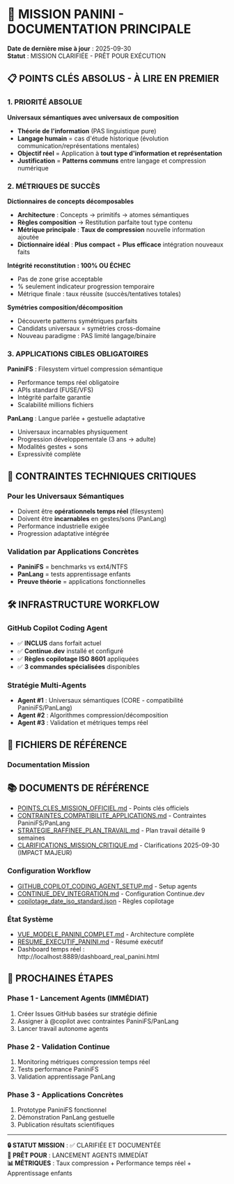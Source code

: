 # 🎯 MISSION PANINI - DOCUMENTATION PRINCIPALE

**Date de dernière mise à jour** : 2025-09-30  
**Statut** : MISSION CLARIFIÉE - PRÊT POUR EXÉCUTION

## 📋 POINTS CLÉS ABSOLUS - À LIRE EN PREMIER

### 1. PRIORITÉ ABSOLUE

**Universaux sémantiques avec universaux de composition**

- **Théorie de l'information** (PAS linguistique pure)
- **Langage humain** = cas d'étude historique (évolution communication/représentations mentales)
- **Objectif réel** = Application à **tout type d'information et représentation**
- **Justification** = **Patterns communs** entre langage et compression numérique

### 2. MÉTRIQUES DE SUCCÈS

**Dictionnaires de concepts décomposables**

- **Architecture** : Concepts → primitifs → atomes sémantiques
- **Règles composition** → Restitution parfaite tout type contenu
- **Métrique principale** : **Taux de compression** nouvelle information ajoutée
- **Dictionnaire idéal** : **Plus compact** + **Plus efficace** intégration nouveaux faits

**Intégrité reconstitution : 100% OU ÉCHEC**

- Pas de zone grise acceptable
- % seulement indicateur progression temporaire
- Métrique finale : taux réussite (succès/tentatives totales)

**Symétries composition/décomposition**

- Découverte patterns symétriques parfaits
- Candidats universaux = symétries cross-domaine
- Nouveau paradigme : PAS limité langage/binaire

### 3. APPLICATIONS CIBLES OBLIGATOIRES

**PaniniFS** : Filesystem virtuel compression sémantique
- Performance temps réel obligatoire
- APIs standard (FUSE/VFS) 
- Intégrité parfaite garantie
- Scalabilité millions fichiers

**PanLang** : Langue parlée + gestuelle adaptative
- Universaux incarnables physiquement
- Progression développementale (3 ans → adulte)
- Modalités gestes + sons
- Expressivité complète

## 🔗 CONTRAINTES TECHNIQUES CRITIQUES

### Pour les Universaux Sémantiques
- Doivent être **opérationnels temps réel** (filesystem)
- Doivent être **incarnables** en gestes/sons (PanLang)
- Performance industrielle exigée
- Progression adaptative intégrée

### Validation par Applications Concrètes
- **PaniniFS** = benchmarks vs ext4/NTFS
- **PanLang** = tests apprentissage enfants
- **Preuve théorie** = applications fonctionnelles

## 🛠️ INFRASTRUCTURE WORKFLOW

### GitHub Copilot Coding Agent
- ✅ **INCLUS** dans forfait actuel
- ✅ **Continue.dev** installé et configuré
- ✅ **Règles copilotage ISO 8601** appliquées
- ✅ **3 commandes spécialisées** disponibles

### Stratégie Multi-Agents
- **Agent #1** : Universaux sémantiques (CORE - compatibilité PaniniFS/PanLang)
- **Agent #2** : Algorithmes compression/décomposition
- **Agent #3** : Validation et métriques temps réel

## 📁 FICHIERS DE RÉFÉRENCE

### Documentation Mission
## 📚 DOCUMENTS DE RÉFÉRENCE

- [POINTS_CLES_MISSION_OFFICIEL.md](POINTS_CLES_MISSION_OFFICIEL.md) - Points clés officiels
- [CONTRAINTES_COMPATIBILITE_APPLICATIONS.md](CONTRAINTES_COMPATIBILITE_APPLICATIONS.md) - Contraintes PaniniFS/PanLang
- [STRATEGIE_RAFFINEE_PLAN_TRAVAIL.md](STRATEGIE_RAFFINEE_PLAN_TRAVAIL.md) - Plan travail détaillé 9 semaines
- [CLARIFICATIONS_MISSION_CRITIQUE.md](CLARIFICATIONS_MISSION_CRITIQUE.md) - Clarifications 2025-09-30 (IMPACT MAJEUR)

### Configuration Workflow
- [GITHUB_COPILOT_CODING_AGENT_SETUP.md](./GITHUB_COPILOT_CODING_AGENT_SETUP.md) - Setup agents
- [CONTINUE_DEV_INTEGRATION.md](./CONTINUE_DEV_INTEGRATION.md) - Configuration Continue.dev
- [copilotage_date_iso_standard.json](./copilotage_date_iso_standard.json) - Règles copilotage

### État Système
- [VUE_MODELE_PANINI_COMPLET.md](./VUE_MODELE_PANINI_COMPLET.md) - Architecture complète
- [RESUME_EXECUTIF_PANINI.md](./RESUME_EXECUTIF_PANINI.md) - Résumé exécutif
- Dashboard temps réel : http://localhost:8889/dashboard_real_panini.html

## 🚀 PROCHAINES ÉTAPES

### Phase 1 - Lancement Agents (IMMÉDIAT)
1. Créer Issues GitHub basées sur stratégie définie
2. Assigner à @copilot avec contraintes PaniniFS/PanLang
3. Lancer travail autonome agents

### Phase 2 - Validation Continue
1. Monitoring métriques compression temps réel
2. Tests performance PaniniFS
3. Validation apprentissage PanLang

### Phase 3 - Applications Concrètes
1. Prototype PaniniFS fonctionnel
2. Démonstration PanLang gestuelle
3. Publication résultats scientifiques

---

**🔒 STATUT MISSION** : ✅ CLARIFIÉE ET DOCUMENTÉE  
**🎯 PRÊT POUR** : LANCEMENT AGENTS IMMEDÍAT  
**📊 MÉTRIQUES** : Taux compression + Performance temps réel + Apprentissage enfants